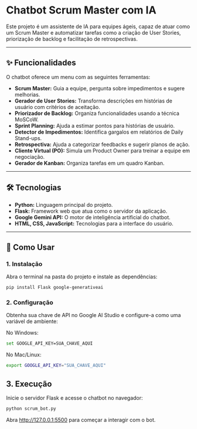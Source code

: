# Chatbot Scrum Master com IA  

Este projeto é um assistente de IA para equipes ágeis, capaz de atuar como um Scrum Master e automatizar tarefas como a criação de User Stories, priorização de backlog e facilitação de retrospectivas.  

---

## ✨ Funcionalidades  

O chatbot oferece um menu com as seguintes ferramentas:  

- **Scrum Master:** Guia a equipe, pergunta sobre impedimentos e sugere melhorias.  
- **Gerador de User Stories:** Transforma descrições em histórias de usuário com critérios de aceitação.  
- **Priorizador de Backlog:** Organiza funcionalidades usando a técnica MoSCoW.  
- **Sprint Planning:** Ajuda a estimar pontos para histórias de usuário.  
- **Detector de Impedimentos:** Identifica gargalos em relatórios de Daily Stand-ups.  
- **Retrospectiva:** Ajuda a categorizar feedbacks e sugerir planos de ação.  
- **Cliente Virtual (PO):** Simula um Product Owner para treinar a equipe em negociação.  
- **Gerador de Kanban:** Organiza tarefas em um quadro Kanban.  

---

## 🛠 Tecnologias  

- **Python:** Linguagem principal do projeto.  
- **Flask:** Framework web que atua como o servidor da aplicação.  
- **Google Gemini API:** O motor de inteligência artificial do chatbot.  
- **HTML, CSS, JavaScript:** Tecnologias para a interface do usuário.  

---

## 🚀 Como Usar  

### 1. Instalação  

Abra o terminal na pasta do projeto e instale as dependências:  

```bash
pip install Flask google-generativeai
```
### 2. Configuração

Obtenha sua chave de API no Google AI Studio e configure-a como uma variável de ambiente:

No Windows:

```bash
set GOOGLE_API_KEY=SUA_CHAVE_AQUI
```

No Mac/Linux:

```bash
export GOOGLE_API_KEY="SUA_CHAVE_AQUI"
```

## 3. Execução

Inicie o servidor Flask e acesse o chatbot no navegador:

```bash
python scrum_bot.py
```
Abra http://127.0.0.1:5500 para começar a interagir com o bot.
